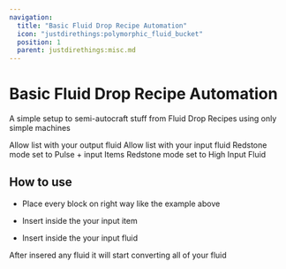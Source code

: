 ```yaml
---
navigation:
  title: "Basic Fluid Drop Recipe Automation"
  icon: "justdirethings:polymorphic_fluid_bucket"
  position: 1
  parent: justdirethings:misc.md
---
```


# Basic Fluid Drop Recipe Automation

A simple setup to semi-autocraft stuff from Fluid Drop Recipes using only simple machines

<GameScene zoom="4" interactive={true}>
  <ImportStructure src="./gamescenes/fluidrecipe.nbt" />

  <BoxAnnotation color="#FFFFFF" min="1 1 0" max="2 2 1">
        Allow list with your output fluid
  </BoxAnnotation>

  <BoxAnnotation color="#FFFFFF" min="1 1 2" max="2 2 3">
        Allow list with your input fluid
  </BoxAnnotation>

  <BoxAnnotation color="#FFFFFF" min="1 2 2" max="2 3 3">
       Redstone mode set to Pulse + input Items <ItemImage id="justdirethings:polymorphic_catalyst"/>
  </BoxAnnotation>

  <BoxAnnotation color="#FFFFFF" min="0 1 1" max="1 2 2">
        Redstone mode set to High
  </BoxAnnotation>

  <BoxAnnotation color="#FFFFFF" min="2 1 1" max="3 2 2">
        Input Fluid <ItemImage id="minecraft:water_bucket"/>
  </BoxAnnotation>


</GameScene>

## How to use

- Place every block on right way like the example above

- Insert inside the <ItemLink id="justdirethings:droppert1"/> your input item

- Insert inside the <ItemLink id="justdirethings:fluidplacert1"/> your input fluid

After insered any fluid it will start converting all of your fluid